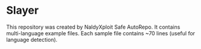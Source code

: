 # Slayer

This repository was created by NaldyXploit Safe AutoRepo.
It contains multi-language example files. Each sample file contains ~70 lines (useful for language detection).
